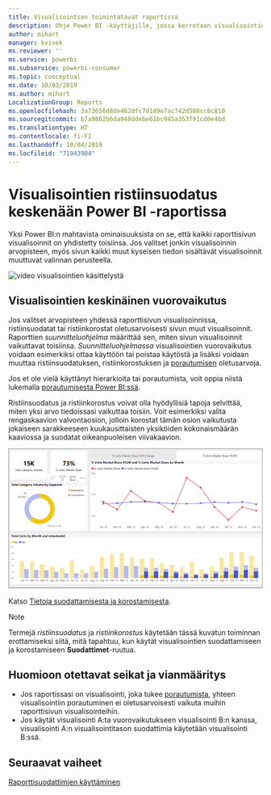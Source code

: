 ```yaml
---
title: Visualisointien toimintatavat raportissa
description: Ohje Power BI -käyttäjille, jossa kerrotaan visualisointien käsittelemisestä raporttisivulla.
author: mihart
manager: kvivek
ms.reviewer: ''
ms.service: powerbi
ms.subservice: powerbi-consumer
ms.topic: conceptual
ms.date: 10/03/2019
ms.author: mihart
LocalizationGroup: Reports
ms.openlocfilehash: 3a73656d8de462dfc7d1d9e7ac742d588cc8c810
ms.sourcegitcommit: b7a9862b6da940ddebe61bc945a353f91cd0e4bd
ms.translationtype: HT
ms.contentlocale: fi-FI
ms.lasthandoff: 10/04/2019
ms.locfileid: "71943904"
---
```

# <a name="how-visuals-cross-filter-each-other-in-a-power-bi-report"></a>Visualisointien ristiinsuodatus keskenään Power BI -raportissa
Yksi Power BI:n mahtavista ominaisuuksista on se, että kaikki raporttisivun visualisoinnit on yhdistetty toisiinsa. Jos valitset jonkin visualisoinnin arvopisteen, myös sivun kaikki muut kyseisen tiedon sisältävät visualisoinnit muuttuvat valinnan perusteella. 

![video visualisointien käsittelystä](media/end-user-interactions/interactions.gif)

## <a name="how-visuals-interact-with-each-other"></a>Visualisointien keskinäinen vuorovaikutus

Jos valitset arvopisteen yhdessä raporttisivun visualisoinnissa, ristiinsuodatat tai ristiinkorostat oletusarvoisesti sivun muut visualisoinnit. Raporttien *suunnitteluohjelma* määrittää sen, miten sivun visualisoinnit vaikuttavat toisiinsa. *Suunnitteluohjelmassa* visualisointien vuorovaikutus voidaan esimerkiksi ottaa käyttöön tai poistaa käytöstä ja lisäksi voidaan muuttaa ristiinsuodatuksen, ristiinkorostuksen ja [porautumisen](end-user-drill.md) oletusarvoja. 

Jos et ole vielä käyttänyt hierarkioita tai porautumista, voit oppia niistä lukemalla [porautumisesta Power BI:ssä](end-user-drill.md). 

Ristiinsuodatus ja ristiinkorostus voivat olla hyödyllisiä tapoja selvittää, miten yksi arvo tiedoissasi vaikuttaa toisiin. Voit esimerkiksi valita rengaskaavion valvontaosion, jolloin korostat tämän osion vaikutusta jokaiseen sarakkeeseen kuukausittaisten yksiköiden kokonaismäärän kaaviossa ja suodatat oikeanpuoleisen viivakaavion.

![kuva visualisointien vuorovaikutuksesta](media/end-user-interactions/power-bi-interactions.png)

Katso [Tietoja suodattamisesta ja korostamisesta](end-user-report-filter.md). 


  
> [!NOTE]
> Termejä *ristiinsuodatus* ja *ristiinkorostus* käytetään tässä kuvatun toiminnan erottamiseksi siitä, mitä tapahtuu, kun käytät visualisointien suodattamiseen ja korostamiseen **Suodattimet**-ruutua.  

## <a name="considerations-and-troubleshooting"></a>Huomioon otettavat seikat ja vianmääritys
- Jos raportissasi on visualisointi, joka tukee [porautumista](end-user-drill.md), yhteen visualisointiin porautuminen ei oletusarvoisesti vaikuta muihin raporttisivun visualisointeihin.     
- Jos käytät visualisointi A:ta vuorovaikutukseen visualisointi B:n kanssa, visualisointi A:n visualisointitason suodattimia käytetään visualisointi B:ssä.

## <a name="next-steps"></a>Seuraavat vaiheet
[Raporttisuodattimien käyttäminen](../power-bi-how-to-report-filter.md)
